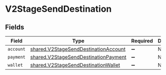 # V2StageSendDestination


## Fields

| Field                                                                                               | Type                                                                                                | Required                                                                                            | Description                                                                                         |
| --------------------------------------------------------------------------------------------------- | --------------------------------------------------------------------------------------------------- | --------------------------------------------------------------------------------------------------- | --------------------------------------------------------------------------------------------------- |
| `account`                                                                                           | [shared.V2StageSendDestinationAccount](../../../sdk/models/shared/v2stagesenddestinationaccount.md) | :heavy_minus_sign:                                                                                  | N/A                                                                                                 |
| `payment`                                                                                           | [shared.V2StageSendDestinationPayment](../../../sdk/models/shared/v2stagesenddestinationpayment.md) | :heavy_minus_sign:                                                                                  | N/A                                                                                                 |
| `wallet`                                                                                            | [shared.V2StageSendDestinationWallet](../../../sdk/models/shared/v2stagesenddestinationwallet.md)   | :heavy_minus_sign:                                                                                  | N/A                                                                                                 |